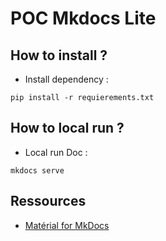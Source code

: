 # POC Mkdocs Lite


## How to install ?

- Install dependency :

```
pip install -r requierements.txt
```


## How to local run ?

- Local run Doc :

```
mkdocs serve
```

## Ressources

- [Matérial for MkDocs](https://squidfunk.github.io/mkdocs-material/ 'Matérial for MkDocs')


